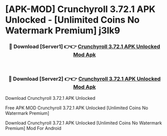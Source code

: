 # [APK-MOD] Crunchyroll 3.72.1 APK Unlocked - [Unlimited Coins No Watermark Premium] j3lk9



<div align="center">
<h3>🔴 Download [Server1] 👉👉 <a href="https://momento.my/?title=Crunchyroll_3.72.1_APK_Unlocked">Crunchyroll 3.72.1 APK Unlocked Mod Apk</a></h3><br>

<h3>🔴 Download [Server2] 👉👉 <a href="https://momento.my/?title=Crunchyroll_3.72.1_APK_Unlocked">Crunchyroll 3.72.1 APK Unlocked Mod Apk</a></h3>
</div>



Download Crunchyroll 3.72.1 APK Unlocked 

Free APK MOD Crunchyroll 3.72.1 APK Unlocked [Unlimited Coins No Watermark Premium]

Download Crunchyroll 3.72.1 APK Unlocked [Unlimited Coins No Watermark Premium] Mod For Android
